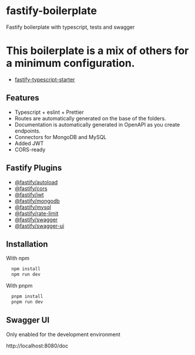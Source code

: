 # fastify-boilerplate
Fastify boilerplate with typescript, tests and swagger

# This boilerplate is a mix of others for a minimum configuration.

- [fastify-typescript-starter](https://github.com/yonathan06/fastify-typescript-starter)

## Features

- Typescript + eslint + Prettier
- Routes are automatically generated on the base of the folders.
- Documentation is automatically generated in OpenAPI as you create endpoints.
- Connectors for MongoDB and MySQL
- Added JWT
- CORS-ready

## Fastify Plugins

- [@fastify/autoload](https://github.com/fastify/fastify-autoload)
- [@fastify/cors](https://github.com/fastify/fastify-cors)
- [@fastify/jwt](https://github.com/fastify/fastify-jwt)
- [@fastify/mongodb](https://github.com/fastify/fastify-mongodb)
- [@fastify/mysql](https://github.com/fastify/fastify-mysql)
- [@fastify/rate-limit](https://github.com/fastify/fastify-rate-limit)
- [@fastify/swagger](https://github.com/fastify/fastify-swagger)
- [@fastify/swagger-ui](https://github.com/fastify/fastify-swagger-ui)

## Installation

With npm

```bash
  npm install
  npm run dev
```

With pnpm

```bash
  pnpm install
  pnpm run dev
```

## Swagger UI
Only enabled for the development environment

http://localhost:8080/doc
    
